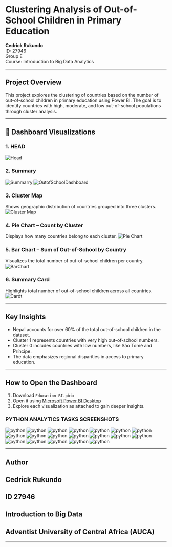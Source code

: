 # Clustering Analysis of Out-of-School Children in Primary Education

**Cedrick Rukundo**  
ID: 27946  
Group E  
Course: Introduction to Big Data Analytics  

---

## Project Overview

This project explores the clustering of countries based on the number of out-of-school children in primary education using Power BI. The goal is to identify countries with high, moderate, and low out-of-school populations through cluster analysis.

---



## 📌 Dashboard Visualizations

### 1. HEAD
![Head](Head.png)

### 2. Summary
![Summarry](Summary.png)
![OutofSchoolDashboard](OutofSchoolDashboard.png)


### 3. Cluster Map  
Shows geographic distribution of countries grouped into three clusters.
![Cluster Map](ClusterMap.png)

### 4. Pie Chart – Count by Cluster  
Displays how many countries belong to each cluster.
![Pie Chart](PieChart.png)

### 5. Bar Chart – Sum of Out-of-School by Country  
Visualizes the total number of out-of-school children per country.
![BarChart](BarChart.png)

### 6. Summary Card  
Highlights total number of out-of-school children across all countries.
![Cardt](Card.png)





---

## Key Insights

- Nepal accounts for over 60% of the total out-of-school children in the dataset.  
- Cluster 1 represents countries with very high out-of-school numbers.  
- Cluster 0 includes countries with low numbers, like São Tomé and Príncipe.  
- The data emphasizes regional disparities in access to primary education.

---

##  How to Open the Dashboard

1. Download `Education BI.pbix`
2. Open it using [Microsoft Power BI Desktop](https://powerbi.microsoft.com/desktop)
3. Explore each visualization as attached to gain deeper insights.



### PYTHON ANALYTICS TASKS SCREENSHOTS

![python](python1.png)
![python](python2.png)
![python](python3.png)
![python](python4.png)
![python](python5.png)
![python](python6.png)
![python](python7.png)
![python](python8.png)
![python](python9.png)
![python](python10.png)
![python](python11.png)
![python](python12.png)
![python](python13.png)
![python](python14.png)
![python](python15.png)
![python](python16.png)
![python](python17.png)
![python](python18.png)
![python](python19.png)



---

##  Author

## Cedrick Rukundo  
## ID 27946
## Introduction to Big Data
## Adventist University of Central Africa (AUCA)

---

